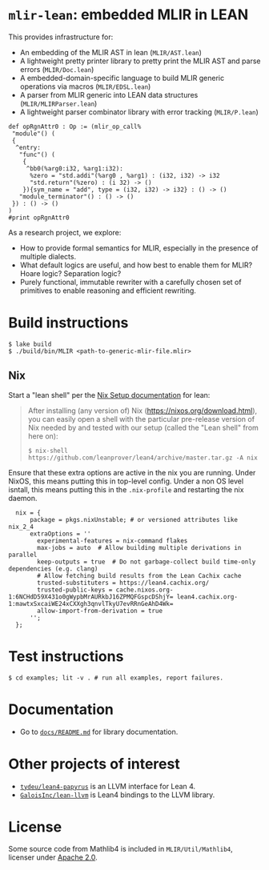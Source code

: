 # `mlir-lean`: embedded MLIR in LEAN

This provides infrastructure for:

- An embedding of the MLIR AST in lean (`MLIR/AST.lean`)
- A lightweight pretty printer library to pretty print the MLIR AST and parse errors (`MLIR/Doc.lean`)
- A embedded-domain-specific language to build MLIR generic operations via macros (`MLIR/EDSL.lean`)
- A parser from MLIR generic into LEAN data structures (`MLIR/MLIRParser.lean`)
- A lightweight parser combinator library with error tracking (`MLIR/P.lean`)

```lean
def opRgnAttr0 : Op := (mlir_op_call%
 "module"() (
 {
  ^entry:
   "func"() (
    {
     ^bb0(%arg0:i32, %arg1:i32):
      %zero = "std.addi"(%arg0 , %arg1) : (i32, i32) -> i32
      "std.return"(%zero) : (i 32) -> ()
    }){sym_name = "add", type = (i32, i32) -> i32} : () -> ()
   "module_terminator"() : () -> ()
 }) : () -> ()
)
#print opRgnAttr0
```

As a research project, we explore:

- How to provide formal semantics for MLIR, especially in the presence of multiple dialects.
- What default logics are useful, and how best to enable them for MLIR? Hoare logic? Separation logic?
- Purely functional, immutable rewriter with a carefully chosen set of
  primitives to enable reasoning and efficient rewriting.

# Build instructions

```
$ lake build
$ ./build/bin/MLIR <path-to-generic-mlir-file.mlir>
```

## Nix

Start a "lean shell" per the [Nix Setup documentation](https://leanprover.github.io/lean4/doc/setup.html#nix-setup) for lean:

> After installing (any version of) Nix (https://nixos.org/download.html), you can easily open a shell with the particular pre-release version of Nix needed by and tested with our setup (called the "Lean shell" from here on):
> ```
> $ nix-shell https://github.com/leanprover/lean4/archive/master.tar.gz -A nix
> ```

Ensure that these extra options are active in the nix you are running. Under NixOS, this means putting this in top-level config. Under a non OS level isntall, this means putting this in the `.nix-profile` and restarting the nix daemon.

```nix=
  nix = {
      package = pkgs.nixUnstable; # or versioned attributes like nix_2_4
      extraOptions = ''
        experimental-features = nix-command flakes
        max-jobs = auto  # Allow building multiple derivations in parallel
        keep-outputs = true  # Do not garbage-collect build time-only dependencies (e.g. clang)
        # Allow fetching build results from the Lean Cachix cache
        trusted-substituters = https://lean4.cachix.org/
        trusted-public-keys = cache.nixos.org-1:6NCHdD59X431o0gWypbMrAURkbJ16ZPMQFGspcDShjY= lean4.cachix.org-1:mawtxSxcaiWE24xCXXgh3qnvlTkyU7evRRnGeAhD4Wk=
        allow-import-from-derivation = true
      '';
  };
```


# Test instructions

```
$ cd examples; lit -v . # run all examples, report failures.
```

# Documentation

- Go to [`docs/README.md`](./docs/README.md) for library documentation.



# Other projects of interest

- [`tydeu/lean4-papyrus`](https://github.com/tydeu/lean4-papyrus) is an LLVM interface for Lean 4.
- [`GaloisInc/lean-llvm`](https://github.com/GaloisInc/lean-llvm) is Lean4 bindings to the LLVM library.

# License

Some source code from Mathlib4 is included in `MLIR/Util/Mathlib4`, licenser under [Apache 2.0](https://github.com/leanprover-community/mathlib4/blob/master/LICENSE).
